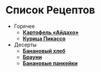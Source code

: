 # Список Рецептов


- Горячее
	- [**Картофель «Айдахо»**](aidaho.md)
	- [**Курица Пикассо**](pikasso.md)
- Десерты
	- [**Банановый хлеб**](hleb.md)
	- [**Брауни**](brownie.md)
	- [**Банановые панкейки**](banana_pankeyk.md)

